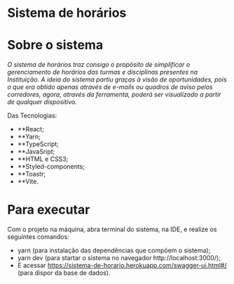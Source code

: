 # Sistema de horários

# Sobre o sistema

*O sistema de horários traz consigo o propósito de simplificar o gerenciamento de horários das turmas e disciplinas presentes na Instituição.
A ideia do sistema partiu graças à visão de oportunidades, pois o que era obtido apenas através de e-mails ou quadros de aviso pelos corredores, agora,
através da ferramenta, poderá ser visualizado a partir de qualquer dispositivo.*

Das Tecnologias:  
 - **React;
 - **Yarn;
 - **TypeScript;
 - **JavaSript;
 - **HTML e CSS3;
 - **Styled-components;
 - **Toastr;
 - **Vite.
 
 # Para executar

Com o projeto na máquina, abra terminal do sistema, na IDE, e realize os seguintes comandos:

- yarn (para instalação das dependências que compõem o sistema);
- yarn dev (para startar o sistema no navegador http://localhost:3000/);
- E acessar https://sistema-de-horario.herokuapp.com/swagger-ui.html#/ (para dispor da base de dados).
